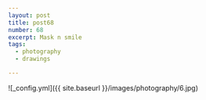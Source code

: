 ```yaml
---
layout: post
title: post68
number: 68
excerpt: Mask n smile
tags:
  - photography
  - drawings

---
```




![_config.yml]({{ site.baseurl }}/images/photography/6.jpg)
